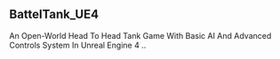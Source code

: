## BattelTank_UE4
An Open-World Head To Head Tank Game With Basic AI And Advanced Controls System In Unreal Engine 4
..